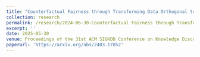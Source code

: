 ```yaml
---
title: "Counterfactual Fairness through Transforming Data Orthogonal to Bias"
collection: research
permalink: /research/2024-06-30-Counterfactual Fairness through Transforming Data Orthogonal to Bias
excerpt: ''
date: 2025-05-30
venue: Proceedings of the 31st ACM SIGKDD Conference on Knowledge Discovery and Data Mining.
paperurl: 'https://arxiv.org/abs/2403.17852'
---
```

